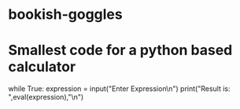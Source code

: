 # bookish-goggles
# Smallest code for a python based calculator
while True:
  expression = input("Enter Expression\n")
  print("Result is: ",eval(expression),"\n")
